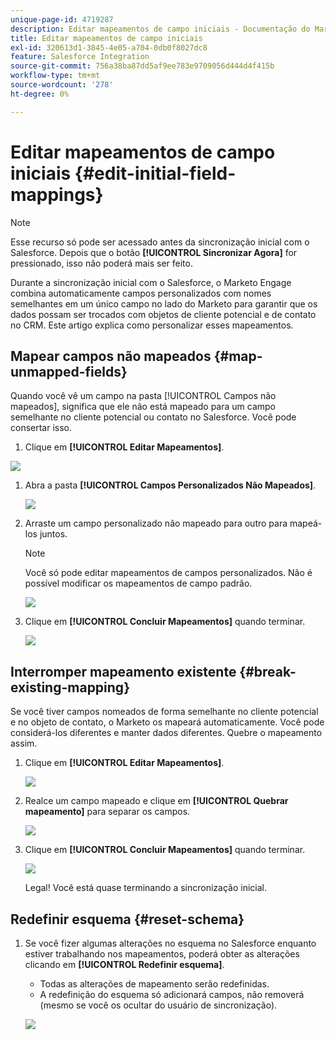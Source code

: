 ```yaml
---
unique-page-id: 4719287
description: Editar mapeamentos de campo iniciais - Documentação do Marketo - Documentação do produto
title: Editar mapeamentos de campo iniciais
exl-id: 320613d1-3845-4e05-a704-0db0f8027dc8
feature: Salesforce Integration
source-git-commit: 756a38ba87dd5af9ee783e9709056d444d4f415b
workflow-type: tm+mt
source-wordcount: '278'
ht-degree: 0%

---
```


# Editar mapeamentos de campo iniciais {#edit-initial-field-mappings}

>[!NOTE]
>
>Esse recurso só pode ser acessado antes da sincronização inicial com o Salesforce. Depois que o botão **[!UICONTROL Sincronizar Agora]** for pressionado, isso não poderá mais ser feito.

Durante a sincronização inicial com o Salesforce, o Marketo Engage combina automaticamente campos personalizados com nomes semelhantes em um único campo no lado do Marketo para garantir que os dados possam ser trocados com objetos de cliente potencial e de contato no CRM. Este artigo explica como personalizar esses mapeamentos.

## Mapear campos não mapeados {#map-unmapped-fields}

Quando você vê um campo na pasta [!UICONTROL Campos não mapeados], significa que ele não está mapeado para um campo semelhante no cliente potencial ou contato no Salesforce. Você pode consertar isso.

1. Clique em **[!UICONTROL Editar Mapeamentos]**.

![](assets/image2014-12-9-13-3a31-3a0.png)

1. Abra a pasta **[!UICONTROL Campos Personalizados Não Mapeados]**.

   ![](assets/two.png)

1. Arraste um campo personalizado não mapeado para outro para mapeá-los juntos.

   >[!NOTE]
   >
   >Você só pode editar mapeamentos de campos personalizados. Não é possível modificar os mapeamentos de campo padrão.

   ![](assets/three.png)

1. Clique em **[!UICONTROL Concluir Mapeamentos]** quando terminar.

   ![](assets/four.png)

## Interromper mapeamento existente {#break-existing-mapping}

Se você tiver campos nomeados de forma semelhante no cliente potencial e no objeto de contato, o Marketo os mapeará automaticamente. Você pode considerá-los diferentes e manter dados diferentes. Quebre o mapeamento assim.

1. Clique em **[!UICONTROL Editar Mapeamentos]**.

   ![](assets/image2014-12-9-13-3a31-3a37.png)

1. Realce um campo mapeado e clique em **[!UICONTROL Quebrar mapeamento]** para separar os campos.

   ![](assets/image2014-12-9-13-3a31-3a47.png)

1. Clique em **[!UICONTROL Concluir Mapeamentos]** quando terminar.

   ![](assets/image2014-12-9-13-3a31-3a58.png)

   Legal! Você está quase terminando a sincronização inicial.

## Redefinir esquema {#reset-schema}

1. Se você fizer algumas alterações no esquema no Salesforce enquanto estiver trabalhando nos mapeamentos, poderá obter as alterações clicando em **[!UICONTROL Redefinir esquema]**.

   * Todas as alterações de mapeamento serão redefinidas.
   * A redefinição do esquema só adicionará campos, não removerá (mesmo se você os ocultar do usuário de sincronização).

   ![](assets/image2014-12-9-13-3a32-3a8.png)
